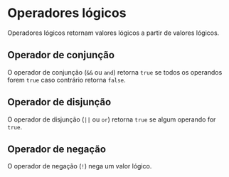 # Operadores lógicos

Operadores lógicos retornam valores lógicos a partir de valores lógicos.

## Operador de conjunção

O operador de conjunção (`&&` ou `and`) retorna `true` se todos os operandos forem `true` caso contrário retorna `false`.

## Operador de disjunção

O operador de disjunção (`||` ou `or`) retorna `true` se algum operando for `true`.

## Operador de negação

O operador de negação (`!`) nega um valor lógico.
